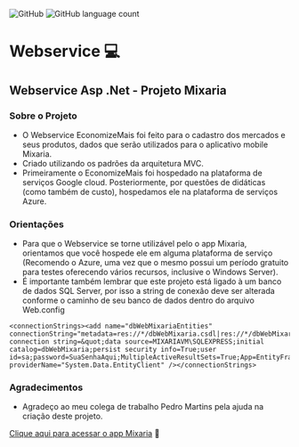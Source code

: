 ![GitHub](https://img.shields.io/github/license/milena-ramiro/Webservice)
![GitHub language count](https://img.shields.io/github/languages/count/milena-ramiro/Webservice)
#   Webservice  :computer:
## Webservice Asp .Net - Projeto Mixaria

### Sobre o Projeto
* O Webservice EconomizeMais foi feito para o cadastro dos mercados e seus produtos, dados que serão utilizados para o aplicativo mobile Mixaria.
* Criado utilizando os padrões da arquitetura MVC.
* Primeiramente o EconomizeMais foi hospedado na plataforma de serviços Google cloud. Posteriormente, por questões de didáticas (como também de custo),
hospedamos ele na plataforma de serviços Azure.

### Orientações
* Para que o Webservice se torne utilizável pelo o app Mixaria, orientamos que você hospede ele em alguma plataforma de serviço (Recomendo o Azure, uma vez que o mesmo possui um período gratuito para testes oferecendo vários recursos, inclusive o Windows Server).
* É importante também lembrar que este projeto está ligado à um banco de dados SQL Server, por isso a string de conexão deve ser alterada conforme o caminho de seu banco de dados dentro do arquivo Web.config

```
<connectionStrings><add name="dbWebMixariaEntities" connectionString="metadata=res://*/dbWebMixaria.csdl|res://*/dbWebMixaria.ssdl|res://*/dbWebMixaria.msl;provider=System.Data.SqlClient;provider connection string=&quot;data source=MIXARIAVM\SQLEXPRESS;initial catalog=dbWebMixaria;persist security info=True;user id=sa;password=SuaSenhaAqui;MultipleActiveResultSets=True;App=EntityFramework&quot;" providerName="System.Data.EntityClient" /></connectionStrings>
```


### Agradecimentos
* Agradeço ao meu colega de trabalho Pedro Martins pela ajuda na criação deste projeto.

[Clique aqui para acessar o app Mixaria](https://github.com/milena-ramiro/Mixaria)  :money_with_wings:
